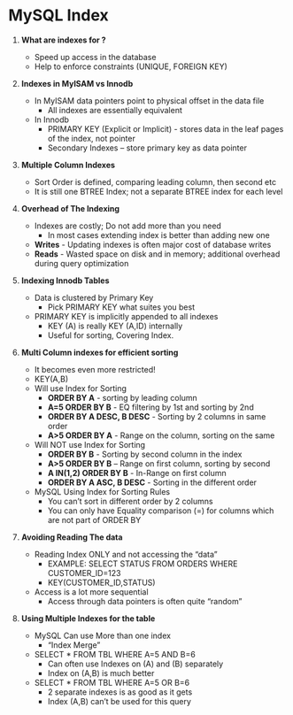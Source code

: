 # MySQL Index

1. **What are indexes for ?** 
    *   Speed up access in the database
    *   Help to enforce constraints (UNIQUE, FOREIGN
KEY)

2. **Indexes in MyISAM vs Innodb**
    * In MyISAM data pointers point to physical
offset in the data file
        *   All indexes are essentially equivalent 
    * In Innodb
        *   PRIMARY KEY (Explicit or Implicit) - stores data in
the leaf pages of the index, not pointer
        *   Secondary Indexes – store primary key as data
pointer

3. **Multiple Column Indexes**
    *   Sort Order is defined, comparing leading
column, then second etc
    *   It is still one BTREE Index; not a separate BTREE
index for each level
4. **Overhead of The Indexing**
    *   Indexes are costly; Do not add more than you
need
        *   In most cases extending index is better than
adding new one
    *   **Writes** - Updating indexes is often major cost
of database writes
    *   **Reads** - Wasted space on disk and in memory;
additional overhead during query optimization
5.  **Indexing Innodb Tables**
    *   Data is clustered by Primary Key
        *   Pick PRIMARY KEY what suites you best
    *   PRIMARY KEY is implicitly appended to all indexes
        *   KEY (A) is really KEY (A,ID) internally
        *   Useful for sorting, Covering Index.
6.  **Multi Column indexes for efficient sorting**
    *   It becomes even more restricted!
    *   KEY(A,B)
    *   Will use Index for Sorting
        *   **ORDER BY A** - sorting by leading column
        *   **A=5 ORDER BY B** - EQ filtering by 1st and sorting by 2nd
        *   **ORDER BY A DESC, B DESC** - Sorting by 2 columns in same order
        *   **A>5 ORDER BY A** - Range on the column, sorting on the same
    *   Will NOT use Index for Sorting
        *   **ORDER BY B** - Sorting by second column in the index
        *   **A>5 ORDER BY B** – Range on first column, sorting by second
        *   **A IN(1,2) ORDER BY B** - In-Range on first column
        *   **ORDER BY A ASC, B DESC** - Sorting in the different order
    *   MySQL Using Index for Sorting Rules
        *   You can’t sort in different order by 2 columns
        *   You can only have Equality comparison (=) for
columns which are not part of ORDER BY
7.  **Avoiding Reading The data**
    *   Reading Index ONLY and not accessing the “data”
        *   EXAMPLE: SELECT STATUS FROM ORDERS WHERE CUSTOMER_ID=123
        *   KEY(CUSTOMER_ID,STATUS)
    *   Access is a lot more sequential
        *   Access through data pointers is often quite “random”
8.  **Using Multiple Indexes for the table**
    *   MySQL Can use More than one index
        *   “Index Merge”
    *   SELECT * FROM TBL WHERE A=5 AND B=6
        *   Can often use Indexes on (A) and (B) separately
        *   Index on (A,B) is much better
    *   SELECT * FROM TBL WHERE A=5 OR B=6 
        *   2 separate indexes is as good as it gets
        *   Index (A,B) can’t be used for this query
